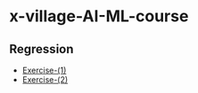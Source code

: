 # x-village-AI-ML-course

## Regression
- [Exercise-(1)](https://github.com/x-village/x-village-AI-ML-course/blob/master/regression_exercise1.ipynb)
- [Exercise-(2)](https://github.com/x-village/x-village-AI-ML-course/blob/master/regression_exercise2.ipynb)